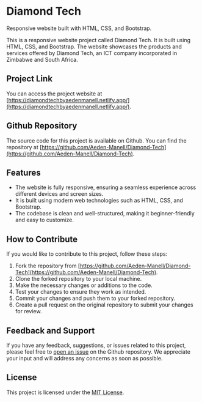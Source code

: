 # Diamond Tech
 Responsive website built with HTML, CSS, and Bootstrap. 

This is a responsive website project called Diamond Tech. It is built using HTML, CSS, and Bootstrap. The website showcases the products and services offered by Diamond Tech, an ICT company incorporated in Zimbabwe and South Africa. 

## Project Link

You can access the project website at [https://diamondtechbyaedenmanell.netlify.app/](https://diamondtechbyaedenmanell.netlify.app/).

## Github Repository

The source code for this project is available on Github. You can find the repository at [https://github.com/Aeden-Manell/Diamond-Tech](https://github.com/Aeden-Manell/Diamond-Tech).

## Features

- The website is fully responsive, ensuring a seamless experience across different devices and screen sizes.
- It is built using modern web technologies such as HTML, CSS, and Bootstrap.
- The codebase is clean and well-structured, making it beginner-friendly and easy to customize.

## How to Contribute

If you would like to contribute to this project, follow these steps:

1. Fork the repository from [https://github.com/Aeden-Manell/Diamond-Tech](https://github.com/Aeden-Manell/Diamond-Tech).
2. Clone the forked repository to your local machine.
3. Make the necessary changes or additions to the code.
4. Test your changes to ensure they work as intended.
5. Commit your changes and push them to your forked repository.
6. Create a pull request on the original repository to submit your changes for review.

## Feedback and Support

If you have any feedback, suggestions, or issues related to this project, please feel free to [open an issue](https://github.com/Aeden-Manell/Diamond-Tech/issues) on the Github repository. We appreciate your input and will address any concerns as soon as possible.

## License

This project is licensed under the [MIT License](https://github.com/Aeden-Manell/Diamond-Tech/blob/main/LICENSE).
